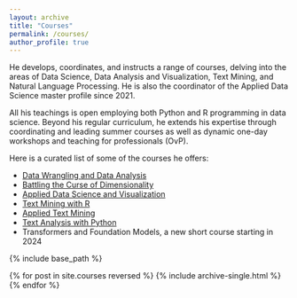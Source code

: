 ```yaml
---
layout: archive
title: "Courses"
permalink: /courses/
author_profile: true
---
```


He develops, coordinates, and instructs a range of courses, delving into the areas of Data Science, Data Analysis and Visualization, Text Mining, and Natural Language Processing. He is also the coordinator of the Applied Data Science master profile since 2021. 

All his teachings is open employing both Python and R programming in data science. Beyond his regular curriculum, he extends his expertise through coordinating and leading summer courses as well as dynamic one-day workshops and teaching for professionals (OvP).

Here is a curated list of some of the courses he offers:

* [Data Wrangling and Data Analysis](https://infomdwr.nl/)
* [Battling the Curse of Dimensionality](https://infomda2.nl/)
* [Applied Data Science and Visualization](https://adav-course-2023.netlify.app/)
* [Text Mining with R](https://utrechtsummerschool.nl/courses/social-sciences/data-science-introduction-to-text-mining-with-r) 
* [Applied Text Mining](https://utrechtsummerschool.nl/courses/social-sciences/data-science-applied-text-mining)
* [Text Analysis with Python](https://utrechtsummerschool.nl/courses/social-sciences/text-analysis-with-python-online-course)
* Transformers and Foundation Models, a new short course starting in 2024

{% include base_path %}

{% for post in site.courses reversed %}
  {% include archive-single.html %}
{% endfor %}
